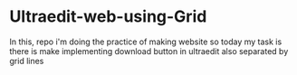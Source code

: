 # Ultraedit-web-using-Grid
In this, repo i'm doing the practice of making website so today my task is there is make implementing download button in ultraedit also separated by grid lines  
